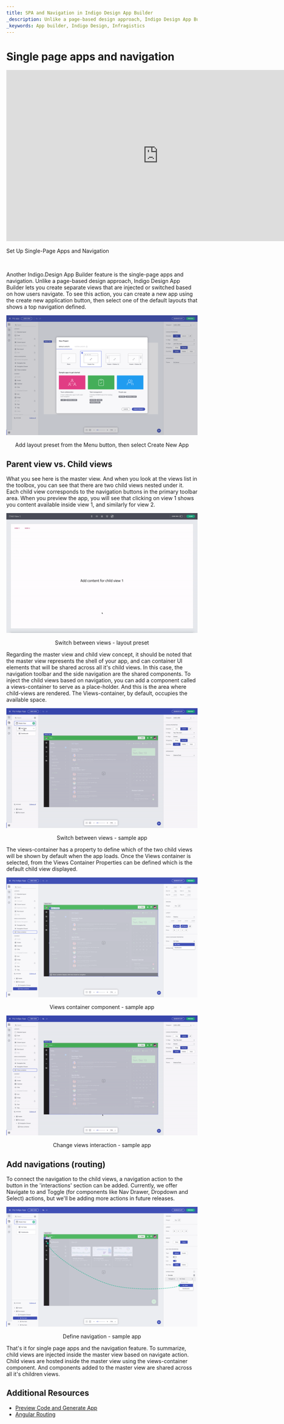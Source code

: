 ```yaml
---
title: SPA and Navigation in Indigo Design App Builder 
_description: Unlike a page-based design approach, Indigo Design App Builder lets you create separate views that are injected or switched based on how users navigate.
_keywords: App builder, Indigo Design, Infragistics
---
```


# Single page apps and navigation  

<section class="feature__container">
    <div class="feature">
        <div class="feature__image">
            <iframe width="800" height="450" src="https://www.youtube.com/embed/5mF15w3Ww3g" frameborder="0" allowfullscreen></iframe>
            <p>Set Up Single-Page Apps and Navigation</p>
            <br>
        </div>
    </div>
</section>

Another Indigo.Design App Builder feature is the single-page apps and navigation. Unlike a page-based design approach, Indigo Design App Builder lets you create separate views that are injected or switched based on how users navigate. To see this action, you can create a new app using the create new application button, then select one of the default layouts that shows a top navigation defined. 

<img class="responsive-img" src="../images/add-layout-preset.png" srcset="../images/add-layout-preset-@2x.png 2x" />
<p style="text-align:center;">Add layout preset from the Menu button, then select Create New App</p>

## Parent view vs. Child views 

What you see here is the master view. And when you look at the views list in the toolbox, you can see that there are two child views nested under it. Each child view corresponds to the navigation buttons in the primary toolbar area. When you preview the app, you will see that clicking on view 1 shows you content available inside view 1, and similarly for view 2. 

<img class="responsive-img" src="../images/top-navigation-interactions-preview-Indigo-Design-App-Builder.gif" />
<p style="text-align:center;">Switch between views - layout preset</p>

Regarding the master view and child view concept, it should be noted that the master view represents the shell of your app, and can container UI elements that will be shared across all it's child views. In this case, the navigation toolbar and the side navigation are the shared components. To inject the child views based on navigation, you can add a component called a views-container to serve as a place-holder. And this is the area where child-views are rendered. The Views-container, by default, occupies the available space. 

<img class="responsive-img" src="../images/switch-views-indigo-design-app-builder.gif" />
<p style="text-align:center;">Switch between views - sample app</p>

The views-container has a property to define which of the two child views will be shown by default when the app loads. Once the Views container is selected, from the Views Container Properties can be defined which is the default child view displayed.

<img class="responsive-img" src="../images/views-container-indigo-design-app-builder.png" srcset="../images/views-container-indigo-design-app-builder-@2x.png
 2x" />
<p style="text-align:center;">Views container component - sample app</p>


<img class="responsive-img" src="../images/views-interaction-Indigo-Design-App-Builder.gif" />
<p style="text-align:center;">Change views interaction - sample app</p>

## Add navigations (routing)  

To connect the navigation to the child views, a navigation action to the button in the 'interactions' section can be added. Currently, we offer Navigate to and Toggle (for components like Nav Drawer, Dropdown and Select) actions, but we'll be adding more actions in future releases. 


<img class="responsive-img" src="../images/change-navigation-Indigo-Design-App-Builder.png" srcset="../images/change-navigation-Indigo-Design-App-Builder-@2x.png
 2x" />
 <p style="text-align:center;">Define navigation - sample app</p>


That's it for single page apps and the navigation feature. To summarize, child views are injected inside the master view based on navigate action. Child views are hosted inside the master view using the views-container component. And components added to the master view are shared across all it's children views. 


## Additional Resources

<div class="divider--half"></div>

* [Preview Code and Generate App](preview-code-and-generate-app.md)
* [Angular Routing](https://angular.io/start/start-routing)